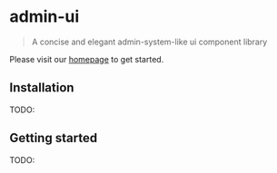 # admin-ui

> A concise and elegant admin-system-like ui component library

Please visit our [homepage](http://www.admin-ui.com) to get started.

## Installation

TODO:

## Getting started

TODO:
